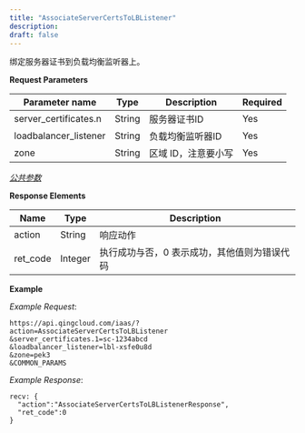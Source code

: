 ```yaml
---
title: "AssociateServerCertsToLBListener"
description: 
draft: false
---
```




绑定服务器证书到负载均衡监听器上。

**Request Parameters**

| Parameter name | Type | Description | Required |
| --- | --- | --- | --- |
| server_certificates.n | String | 服务器证书ID | Yes |
| loadbalancer_listener | String | 负载均衡监听器ID | Yes |
| zone | String | 区域 ID，注意要小写 | Yes |

[_公共参数_](../../common/parameters.html#api-common-parameters)

**Response Elements**

| Name | Type | Description |
| --- | --- | --- |
| action | String | 响应动作 |
| ret_code | Integer | 执行成功与否，0 表示成功，其他值则为错误代码 |

**Example**

_Example Request_:

```
https://api.qingcloud.com/iaas/?action=AssociateServerCertsToLBListener
&server_certificates.1=sc-1234abcd
&loadbalancer_listener=lbl-xsfe0u8d
&zone=pek3
&COMMON_PARAMS
```

_Example Response_:

```
recv: {
  "action":"AssociateServerCertsToLBListenerResponse",
  "ret_code":0
}
```
